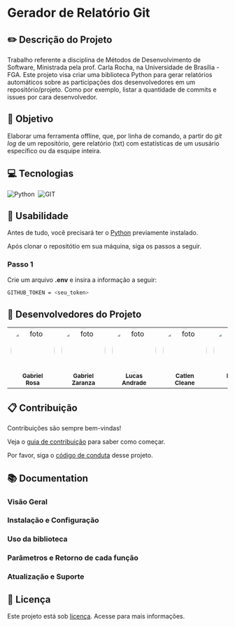 # Gerador de Relatório Git

## :pencil2: Descrição do Projeto

Trabalho referente a disciplina de Métodos de Desenvolvimento de Software, Ministrada pela prof. Carla Rocha, na Universidade de Brasília - FGA. 
Este projeto visa criar uma biblioteca Python para gerar relatórios automáticos sobre as participações dos desenvolvedores em um repositório/projeto. Como por exemplo, listar a quantidade de commits e issues por cara desenvolvedor.

## :dart: Objetivo

Elaborar uma ferramenta offline, que, por linha de comando, a partir do _git log_ de um repositório, gere relatório (txt) com estatísticas de um ususário específico ou da esquipe inteira. 

## :computer: Tecnologias

![Python](https://img.shields.io/badge/-python-14354C?style=for-the-badge&logo=python&labelColor=0D1117)&nbsp;
![GIT](https://img.shields.io/badge/Git-E34F26?style=for-the-badge&logo=git&logoColor=white)&nbsp;
## :hammer: Usabilidade

Antes de tudo, você precisará ter o [Python](https://www.python.org/downloads/) previamente instalado.

Após clonar o repositótio em sua máquina, siga os passos a seguir.

### Passo 1

Crie um arquivo **.env** e insira a informação a seguir:

``` bash
GITHUB_TOKEN = <seu_token>
```

## 🤝 Desenvolvedores do Projeto

<table>
  <tr>
    <td align="center" style="vertical-align:top"><a href="https://github.com/gabrielrosa09"><img style="border-radius: 50%;" src="https://avatars.githubusercontent.com/gabrielrosa09" width="100px;" alt="foto"/><br /><sub><b>Gabriel<br>Rosa</b></sub></a><br /></td>
    <td align="center" style="vertical-align:top"><a href="https://github.com/GZaranza"><img style="border-radius: 50%;" src="https://avatars.githubusercontent.com/GZaranza" width="100px;" alt="foto"/><br /><sub><b>Gabriel <br> Zaranza</b></sub></a><br /></td>
    <td align="center" style="vertical-align:top"><a href="https://github.com/lucaslobao-18"><img style="border-radius: 50%;" src="https://avatars.githubusercontent.com/lucaslobao-18" width="100px;" alt="foto"/><br /><sub><b>Lucas <br> Andrade</b></sub></a><br /></td>
    <td align="center" style="vertical-align:top"><a href="https://github.com/catlenc"><img style="border-radius: 50%;" src="https://avatars.githubusercontent.com/catlenc" width="100px;" alt="foto"/><br /><sub><b>Catlen <br> Cleane</b></sub></a><br /></td>
    <td align="center" style="vertical-align:top"><a href="https://github.com/rafa-kenji"><img style="border-radius: 50%;" src="https://avatars.githubusercontent.com/rafa-kenji" width="100px;" alt="foto"/><br /><sub><b>Rafael <br> Kenji</b></sub></a><br /></td>
    <td align="center" style="vertical-align:top"><a href="https://github.com/ViniciussdeOliveira"><img style="border-radius: 50%;" src="https://avatars.githubusercontent.com/ViniciussdeOliveira" width="100px;" alt="foto"/><br /><sub><b>Vinícius <br> de Oliveira</b></sub></a><br /></td>
    <td align="center" style="vertical-align:top"><a href="https://github.com/FelipeDireito"><img style="border-radius: 50%;" src="https://avatars.githubusercontent.com/FelipeDireito" width="100px;" alt="foto"/><br /><sub><b>Felipe <br> Direito</b></sub></a><br /></td>
  </tr>
</table>

## :clipboard: Contribuição

Contribuições são sempre bem-vindas!

Veja o [guia de contribuição](/CONTRIBUTING.md) para saber como começar.

Por favor, siga o [código de conduta](docs/CODE_OF_CONDUCT.md) desse projeto.

## :books: Documentation
### Visão Geral
### Instalação e Configuração
### Uso da biblioteca
### Parâmetros e Retorno de cada função
### Atualização e Suporte


## :mag_right: Licença
Este projeto está sob [licença](/LICENSE). Acesse para mais informações.
